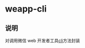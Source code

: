 # weapp-cli

## 说明

对调用微信 web 开发者工具[cli](https://mp.weixin.qq.com/debug/wxadoc/dev/devtools/cli.html)方法封装
